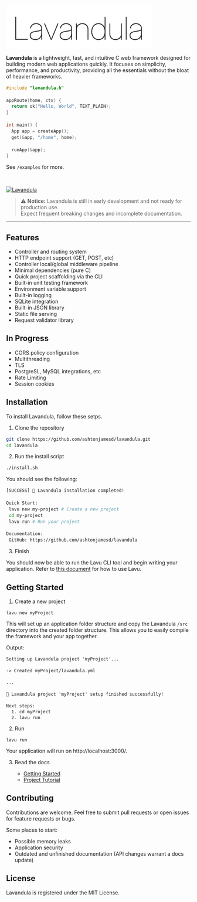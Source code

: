 <img src="lavandula.png" alt="drawing" width="400"/>

<br/>


**Lavandula** is a lightweight, fast, and intuitive C web framework designed for building modern web applications quickly. It focuses on simplicity, performance, and productivity, providing all the essentials without the bloat of heavier frameworks.


```c
#include "lavandula.h" 

appRoute(home, ctx) {
  return ok("Hello, World", TEXT_PLAIN);
}

int main() {
  App app = createApp();
  get(&app, "/home", home);

  runApp(&app);
}
```

See `/examples` for more.

<br/>

[![Lavandula](https://github.com/ashtonjamesd/lavandula/actions/workflows/ci.yaml/badge.svg?branch=main)](https://github.com/ashtonjamesd/lavandula/actions/workflows/ci.yaml)


> ⚠️ **Notice:** Lavandula is still in early development and not ready for production use.  
> Expect frequent breaking changes and incomplete documentation.

<hr/>

## Features

- Controller and routing system
- HTTP endpoint support (GET, POST, etc)
- Controller local/global middleware pipeline
- Minimal dependencies (pure C)
- Quick project scaffolding via the CLI
- Built-in unit testing framework
- Environment variable support
- Built-in logging
- SQLite integration
- Built-in JSON library
- Static file serving
- Request validator library 

## In Progress

- CORS policy configuration
- Multithreading
- TLS
- PostgreSL, MySQL integrations, etc
- Rate Limiting
- Session cookies


## Installation

To install Lavandula, follow these setps.

1. Clone the repository

```bash
git clone https://github.com/ashtonjamesd/lavandula.git
cd lavandula
```


2. Run the install script

```bash
./install.sh
```

You should see the following:

```bash
[SUCCESS] 🎉 Lavandula installation completed!

Quick Start:
 lavu new my-project # Create a new project
 cd my-project
 lavu run # Run your project

Documentation:
 GitHub: https://github.com/ashtonjamesd/lavandula
```


3. Finish

You should now be able to run the Lavu CLI tool and begin writing your application. Refer to [this document](doc/api/cli.md) for how to use Lavu.


## Getting Started

1. Create a new project

```
lavu new myProject
```

This will set up an application folder structure and copy the Lavandula `/src` directory into the created folder structure. This allows you to easily compile the framework and your app together.

Output:

```
Setting up Lavandula project 'myProject'...

-> Created myProject/lavandula.yml

...

🎉 Lavandula project 'myProject' setup finished successfully!

Next steps:
  1. cd myProject
  2. lavu run
```


2. Run

```
lavu run
```

Your application will run on http://localhost:3000/.

3. Read the docs
  
   - [Getting Started](doc/getting_started/1_installing.md)
   - [Project Tutorial](doc/tutorial/tutorial.md)


## Contributing

Contributions are welcome. Feel free to submit pull requests or open issues for feature requests or bugs.

Some places to start:
- Possible memory leaks
- Application security
- Outdated and unfinished documentation (API changes warrant a docs update)


## License


Lavandula is registered under the MIT License.